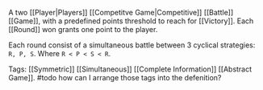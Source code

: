 A two [[Player|Players]] [[Competitve Game|Competitive]] [[Battle]] [[Game]], with a predefined points threshold to reach for [[Victory]]. Each [[Round]] won grants one point to the player. 

Each round consist of a simultaneous battle between 3 cyclical strategies: `R, P, S`. Where `R < P < S < R`. 

Tags:
[[Symmetric]] [[Simultaneous]] [[Complete Information]] [[Abstract Game]].
#todo how can I arrange those tags into the defenition?

  

